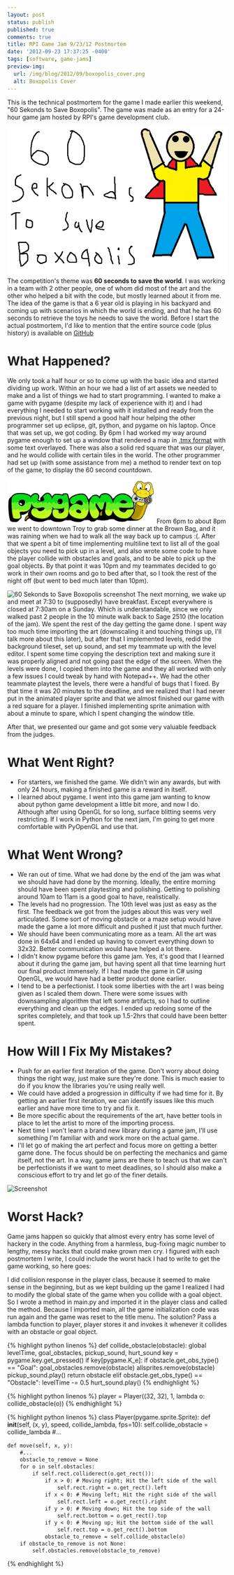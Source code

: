 ```yaml
---
layout: post
status: publish
published: true
comments: true
title: RPI Game Jam 9/23/12 Postmortem
date: '2012-09-23 17:37:25 -0400'
tags: [software, game-jams]
preview-img:
  url: /img/blog/2012/09/boxopolis_cover.png
  alt: Boxopolis Cover
---
```


This is the technical postmortem for the game I made earlier this weekend,
"60 Sekonds to Save Boxopolis". The game was made as an entry for a 24-hour
game jam hosted by RPI's game development club.

![header][1]
The competition's theme was **60 seconds to save the world**. I was working in
a team with 2 other people, one of whom did most of the art and the other who
helped a bit with the code, but mostly learned about it from me. The idea of
the game is that a 6 year old is playing in his backyard and coming up with
scenarios in which the world is ending, and that he has 60 seconds to retrieve
the toys he needs to save the world. Before I start the actual postmortem, I'd
like to mention that the entire source code (plus history) is available on
[GitHub][2]

# What Happened?

We only took a half hour or so to come up with the basic idea and started
dividing up work. Within an hour we had a list of art assets we needed to make
and a list of things we had to start programming. I wanted to make a game with
pygame (despite my lack of experience with it) and I had everything I needed
to start working with it installed and ready from the previous night, but I
still spend a good half hour helping the other programmer set up eclipse, git,
python, and pygame on his laptop. Once that was set up, we got coding. By 6pm
I had worked my way around pygame enough to set up a window that rendered a
map in [.tmx format][3] with some text overlayed. There was also a solid red
square that was our player, and he would collide with certain tiles in the
world. The other programmer had set up (with some assistance from me) a method
to render text on top of the game, to display the 60 second countdown.

![Pygame Logo][4]
From 6pm to about 8pm we went to downtown Troy to grab some dinner at the
Brown Bag, and it was raining when we had to walk all the way back up to
campus :(. After that we spent a bit of time implementing multiline text to
list all of the goal objects you need to pick up in a level, and also wrote
some code to have the player collide with obstacles and goals, and to be able
to pick up the goal objects. By that point it was 10pm and my teammates
decided to go work in their own rooms and go to bed after that, so I took the
rest of the night off (but went to bed much later than 10pm).

![][5]
The next morning, we wake up and meet at 7:30 to (supposedly) have breakfast.
Except everywhere is closed at 7:30am on a Sunday. Which is understandable,
since we only walked past 2 people in the 10 minute walk back to Sage 2510
(the location of the jam). We spent the rest of the day getting the game done.
I spent way too much time importing the art&nbsp;(downscaling it and touching
things up, I'll talk more about this later), but after that I implemented
levels, redid the background tileset, set up sound, and set my teammate up
with the level editor. I spent some time copying the description text and
making sure it was properly aligned and not going past the edge of the screen.
When the levels were done, I copied them into the game and they all worked
with only a few issues I could tweak by hand with Notepad++. We had the other
teammate playtest the levels, there were a handful of bugs that I fixed. By
that time it was 20 minutes to the deadline, and we realized that I had never
put in the animated player sprite and that we almost finished our game with a
red square for a player. I finished implementing sprite animation with about a
minute to spare, which I spent changing the window title.

After that, we presented our game and got some very valuable feedback from the
judges.

# What Went Right?

 - For starters, we finished the game. We didn't win any awards, but with only
   24 hours, making a finished game is a reward in itself.
 - I learned about pygame. I went into this game jam wanting to know about
   python game development a little bit more, and now I do. Although after
   using OpenGL for so long, surface blitting seems very restricting. If I
   work in Python for the next jam, I'm going to get more comfortable with
   PyOpenGL and use that.

# What Went Wrong?

 - We ran out of time. What we had done by the end of the jam was what we
   should have had done by the morning. Ideally, the entire morning should
   have been spent playtesting and polishing. Getting to polishing around 10am
   to 11am is a good goal to have, realistically.
 - The levels had no progression. The 10th level was just as easy as the
   first. The feedback we got from the judges about this was very well
   articulated. Some sort of moving obstacle or a maze setup would have made
   the game a lot more difficult and pushed it just that much further.
 - We should have been communicating more as a team. All the art was done in
   64x64 and I ended up having to convert everything down to 32x32. Better
   communication would have helped a lot there.
 - I didn't know pygame before this game jam. Yes, it's good that I learned
   about it during the game jam, but having spent all that time learning hurt
   our final product immensely. If I had made the game in C# using OpenGL, we
   would have had a better product done earlier.
 - I tend to be a perfectionist. I took some liberties with the art I was
   being given as I scaled them down. There were some issues with downsampling
   algorithm that left some artifacts, so I had to outline everything and
   clean up the edges. I ended up redoing some of the sprites completely, and
   that took up 1.5-2hrs that could have been better spent.

# How Will I Fix My Mistakes?

 - Push for an earlier first iteration of the game. Don't worry about doing
   things the right way, just make sure they're done. This is much easier to
   do if you know the libraries you're using really well.
 - We could have added a progression in difficulty if we had time for it. By
   getting an earlier first iteration, we can identify issues like this much
   earlier and have more time to try and fix it.
 - Be more specific about the requirements of the art, have better tools in
   place to let the artist to more of the importing process.
 - Next time I won't learn a brand new library during a game jam, I'll use
   something I'm familiar with and work more on the actual game.
 - I'll let go of making the art perfect and focus more on getting a better
   game done. The focus should be on perfecting the mechanics and game itself,
   not the art. In a way, game jams are there to teach us that we can't be
   perfectionists if we want to meet deadlines, so I should also make a
   conscious effort to try and let go of the finer details.

![][6]

# Worst Hack?

Game jams happen so quickly that almost every entry has some level of hackery
in the code. Anything from a harmless, bug-fixing magic number to lengthy,
messy hacks that could make grown men cry. I figured with each postmortem I
write, I could include the worst hack I had to write to get the game working,
so here goes:

I did collision response in the player class, because it seemed to make sense
in the beginning, but as we kept building up the game I realized I had to
modify the global state of the game when you collide with a goal object. So I
wrote a method in main.py and imported it in the player class and called the
method. Because I imported main, all the game initialization code was run
again and the game was reset to the title menu. The solution? Pass a lambda
function to player, player stores it and invokes it whenever it collides with
an obstacle or goal object.

{% highlight python linenos %}
def collide_obstacle(obstacle):
    global levelTime, goal_obstacles, pickup_sound, hurt_sound
    key = pygame.key.get_pressed()
    if key[pygame.K_e]:
        if obstacle.get_obs_type() == "Goal":
            goal_obstacles.remove(obstacle)
            allsprites.remove(obstacle)
            pickup_sound.play()
            return obstacle
    elif obstacle.get_obs_type() == "Obstacle":
        levelTime -= 0.5
        hurt_sound.play()
{% endhighlight %}

{% highlight python linenos %}
player = Player((32, 32), 1, lambda o: collide_obstacle(o))
{% endhighlight %}

{% highlight python linenos %}
class Player(pygame.sprite.Sprite):
    def __init__(self, (x, y), speed, collide_lambda, fps=10):
        self.collide_obstacle = collide_lambda
        #...
		
    def move(self, x, y):
        #...
        obstacle_to_remove = None
        for o in self.obstacles:
            if self.rect.colliderect(o.get_rect()):
                if x > 0: # Moving right; Hit the left side of the wall
                    self.rect.right = o.get_rect().left
                if x < 0: # Moving left; Hit the right side of the wall
                    self.rect.left = o.get_rect().right
                if y > 0: # Moving down; Hit the top side of the wall
                    self.rect.bottom = o.get_rect().top
                if y < 0: # Moving up; Hit the bottom side of the wall
                    self.rect.top = o.get_rect().bottom
                obstacle_to_remove = self.collide_obstacle(o)
        if obstacle_to_remove is not None:
            self.obstacles.remove(obstacle_to_remove)
{% endhighlight %}


[1]: /img/blog/2012/09/boxopolis_cover.png "60 Sekonds to Save Boxopolis"
[2]: https://github.com/Robmaister/RPI-Game-Jam-9-22-12
[3]: http://www.mapeditor.org/
[4]: /img/blog/2012/09/pygame_small.gif
[5]: /img/blog/2012/09/boxopolis_screen.png "60 Sekonds to Save Boxopolis screenshot"
[6]: /img/blog/2012/09/boxopolis_screen2.png "Screenshot"
